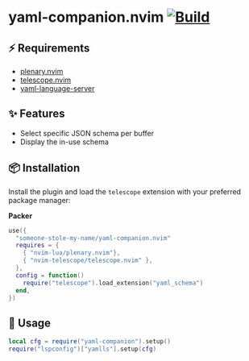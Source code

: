 # yaml-companion.nvim [![Build](https://github.com/someone-stole-my-name/yaml-companion.nvim/actions/workflows/main.yml/badge.svg)](https://github.com/someone-stole-my-name/yaml-companion.nvim/actions/workflows/main.yml)

## ⚡️ Requirements

- [plenary.nvim](https://github.com/nvim-lua/plenary.nvim)
- [telescope.nvim](https://github.com/nvim-telescope/telescope.nvim)
- [yaml-language-server](https://github.com/redhat-developer/yaml-language-server)

## ✨ Features

- Select specific JSON schema per buffer
- Display the in-use schema

## 📦 Installation

Install the plugin and load the `telescope` extension with your preferred package manager:

**Packer**

```lua
use({
  "someone-stole-my-name/yaml-companion.nvim"
  requires = {
    { "nvim-lua/plenary.nvim"},
    { "nvim-telescope/telescope.nvim" },
  },
  config = function()
    require("telescope").load_extension("yaml_schema")
  end,
})
```

## 🚀 Usage

```lua
local cfg = require("yaml-companion").setup()
require("lspconfig")["yamlls"].setup(cfg)
```
